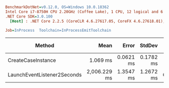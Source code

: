 ``` ini

BenchmarkDotNet=v0.12.0, OS=Windows 10.0.18362
Intel Core i7-8750H CPU 2.20GHz (Coffee Lake), 1 CPU, 12 logical and 6 physical cores
.NET Core SDK=3.0.100
  [Host] : .NET Core 2.2.5 (CoreCLR 4.6.27617.05, CoreFX 4.6.27618.01), X64 RyuJIT

Job=InProcess  Toolchain=InProcessEmitToolchain  

```
|                      Method |         Mean |     Error |    StdDev |      Gen 0 | Gen 1 | Gen 2 | Allocated |
|---------------------------- |-------------:|----------:|----------:|-----------:|------:|------:|----------:|
|          CreateCaseInstance |     1.069 ms | 0.0621 ms | 0.1782 ms |          - |     - |     - |  11.52 KB |
| LaunchEventListener2Seconds | 2,006.229 ms | 1.3547 ms | 1.2672 ms | 64000.0000 |     - |     - |  11.52 KB |

